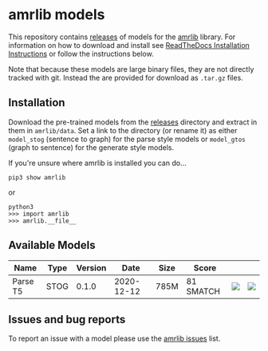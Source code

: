 # amrlib models
This repository contains [releases](https://github.com/bjascob/amrlib-models/releases) of models
for the [amrlib](https://github.com/bjascob/amrlib) library.  For information on how to download
and install see [ReadTheDocs Installation Instructions](https://amrlib.readthedocs.io/en/latest/install/)
or follow the instructions below.

Note that because these models are large binary files, they are not directly tracked with git.
Instead the are provided for download as `.tar.gz` files.

## Installation
Download the pre-trained models from the [releases](https://github.com/bjascob/amrlib-models/releases)
directory and extract in them in `amrlib/data`.  Set a link to the directory (or rename it) as either
`model_stog` (sentence to graph) for the parse style models or `model_gtos` (graph to sentence) for
the generate style models.

If you're unsure where amrlib is installed you can do...
```
pip3 show amrlib
```
or
```
python3
>>> import amrlib
>>> amrlib.__file__
```

## Available Models

| Name | Type | Version | Date | Size | Score | | |
| ---- | ---- | ------- | ---- | ---- | ----- | --- | --- |
| Parse T5 | STOG | 0.1.0 | 2020-12-12 | 785M | 81 SMATCH | [![][i]][i-model_parse_t5-v0_1_0] | [![][dl]][model_parse_t5-v0_1_0]

[model_parse_t5-v0_1_0]: https://github.com/bjascob/amrlib-models/releases/download/model_parse_t5-v0_1_0/model_parse_t5-v0_1_0.tar.gz                         

[i-model_parse_t5-v0_1_0]: https://github.com/bjascob/amrlib-models/releases/model_parse_t5-v0_1_0


[dl]: http://i.imgur.com/gQvPgr0.png
[i]: http://i.imgur.com/OpLOcKn.png


## Issues and bug reports
To report an issue with a model please use the  [amrlib issues](https://github.com/bjascob/amrlib/issues) list.
